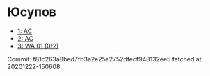 # Юсупов
- [1: AC](1.md)
- [2: AC](2.md)
- [3: WA 01 (0/2)](3.md)

Commit: f81c263a8bed7fb3a2e25a2752dfecf948132ee5
 fetched at: 20201222-150608
